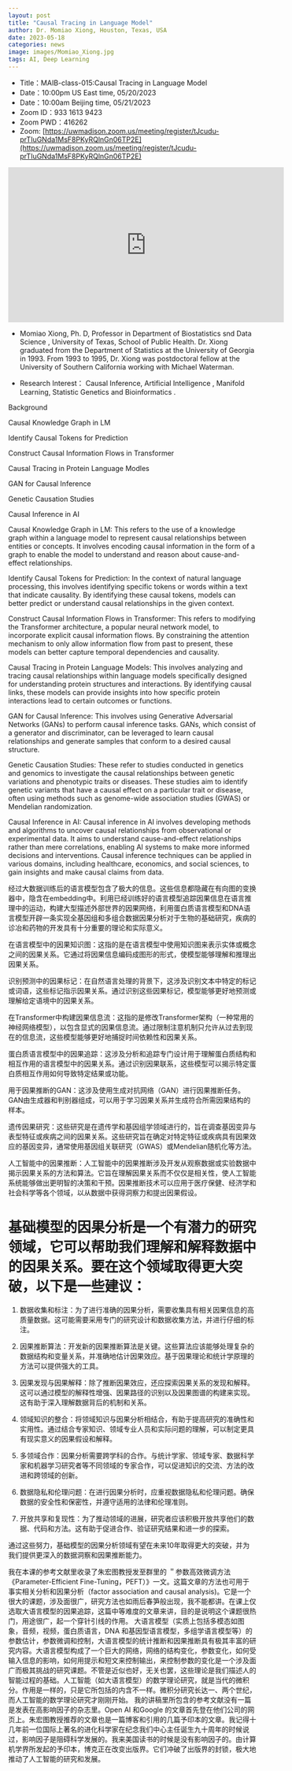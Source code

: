 ```yaml
---
layout: post
title: "Causal Tracing in Language Model"
author: Dr. Momiao Xiong, Houston, Texas, USA
date: 2023-05-18
categories: news
image: images/Momiao_Xiong.jpg
tags: AI, Deep Learning
---
```


- Title：MAIB-class-015:Causal Tracing in Language Model
- Date：10:00pm US East time, 05/20/2023
- Date：10:00am Beijing time, 05/21/2023
- Zoom  ID：933 1613 9423
- Zoom PWD：416262
- Zoom: [https://uwmadison.zoom.us/meeting/register/tJcudu-prTIuGNda1MsF8PKyRQlnGn06TP2E](https://uwmadison.zoom.us/meeting/register/tJcudu-prTIuGNda1MsF8PKyRQlnGn06TP2E)

<p align="center">
<iframe width="560" height="315" src="https://www.youtube.com/embed/uyiQ_hSiJNE" title="YouTube video player" frameborder="0" allow="accelerometer; autoplay; clipboard-write; encrypted-media; gyroscope; picture-in-picture" allowfullscreen></iframe>
</p>

* Momiao Xiong, Ph. D, Professor in Department of Biostatistics snd Data Science , University of Texas, School of Public Health. Dr. Xiong graduated from the Department of Statistics at the University of Georgia in 1993. From 1993 to 1995, Dr. Xiong was postdoctoral fellow at the University of Southern California working with Michael Waterman.

* Research Interest： Causal Inference, Artificial Intelligence , Manifold Learning, Statistic Genetics and Bioinformatics .

Background

Causal Knowledge Graph in LM

Identify Causal Tokens for Prediction

Construct  Causal Information Flows in Transformer

Causal Tracing in Protein Language Modles

GAN for Causal Inference

Genetic Causation Studies

Causal Inference in AI

Causal Knowledge Graph in LM: This refers to the use of a knowledge graph within a language model to represent causal relationships between entities or concepts. It involves encoding causal information in the form of a graph to enable the model to understand and reason about cause-and-effect relationships.

Identify Causal Tokens for Prediction: In the context of natural language processing, this involves identifying specific tokens or words within a text that indicate causality. By identifying these causal tokens, models can better predict or understand causal relationships in the given context.

Construct Causal Information Flows in Transformer: This refers to modifying the Transformer architecture, a popular neural network model, to incorporate explicit causal information flows. By constraining the attention mechanism to only allow information flow from past to present, these models can better capture temporal dependencies and causality.

Causal Tracing in Protein Language Models: This involves analyzing and tracing causal relationships within language models specifically designed for understanding protein structures and interactions. By identifying causal links, these models can provide insights into how specific protein interactions lead to certain outcomes or functions.

GAN for Causal Inference: This involves using Generative Adversarial Networks (GANs) to perform causal inference tasks. GANs, which consist of a generator and discriminator, can be leveraged to learn causal relationships and generate samples that conform to a desired causal structure.

Genetic Causation Studies: These refer to studies conducted in genetics and genomics to investigate the causal relationships between genetic variations and phenotypic traits or diseases. These studies aim to identify genetic variants that have a causal effect on a particular trait or disease, often using methods such as genome-wide association studies (GWAS) or Mendelian randomization.

Causal Inference in AI: Causal inference in AI involves developing methods and algorithms to uncover causal relationships from observational or experimental data. It aims to understand cause-and-effect relationships rather than mere correlations, enabling AI systems to make more informed decisions and interventions. Causal inference techniques can be applied in various domains, including healthcare, economics, and social sciences, to gain insights and make causal claims from data.

经过大数据训练后的语言模型包含了极大的信息。这些信息都隐藏在有向图的变换器中，隐含在embedding中。利用已经训练好的语言模型追踪因果信息在语言推理中的运动，构建大型描述外部世界的因果网络，利用蛋白质语言模型和DNA语言模型开辟一条实现全基因组和多组合数据因果分析对于生物的基础研究，疾病的诊冶和药物的开发具有十分重要的理论和实际意义。

在语言模型中的因果知识图：这指的是在语言模型中使用知识图来表示实体或概念之间的因果关系。它通过将因果信息编码成图形的形式，使模型能够理解和推理出因果关系。

识别预测中的因果标记：在自然语言处理的背景下，这涉及识别文本中特定的标记或词语，这些标记指示因果关系。通过识别这些因果标记，模型能够更好地预测或理解给定语境中的因果关系。

在Transformer中构建因果信息流：这指的是修改Transformer架构（一种常用的神经网络模型），以包含显式的因果信息流。通过限制注意机制只允许从过去到现在的信息流，这些模型能够更好地捕捉时间依赖性和因果关系。

蛋白质语言模型中的因果追踪：这涉及分析和追踪专门设计用于理解蛋白质结构和相互作用的语言模型中的因果关系。通过识别因果联系，这些模型可以揭示特定蛋白质相互作用如何导致特定结果或功能。

用于因果推断的GAN：这涉及使用生成对抗网络（GAN）进行因果推断任务。GAN由生成器和判别器组成，可以用于学习因果关系并生成符合所需因果结构的样本。

遗传因果研究：这些研究是在遗传学和基因组学领域进行的，旨在调查基因变异与表型特征或疾病之间的因果关系。这些研究旨在确定对特定特征或疾病具有因果效应的基因变异，通常使用基因组关联研究（GWAS）或Mendelian随机化等方法。

人工智能中的因果推断：人工智能中的因果推断涉及开发从观察数据或实验数据中揭示因果关系的方法和算法。它旨在理解因果关系而不仅仅是相关性，使人工智能系统能够做出更明智的决策和干预。因果推断技术可以应用于医疗保健、经济学和社会科学等各个领域，以从数据中获得洞察力和提出因果假设。

# 基础模型的因果分析是一个有潜力的研究领域，它可以帮助我们理解和解释数据中的因果关系。要在这个领域取得更大突破，以下是一些建议：

1. 数据收集和标注：为了进行准确的因果分析，需要收集具有相关因果信息的高质量数据。这可能需要采用专门的研究设计和数据收集方法，并进行仔细的标注。

2. 因果推断算法：开发新的因果推断算法是关键。这些算法应该能够处理复杂的数据结构和变量关系，并准确地估计因果效应。基于因果理论和统计学原理的方法可以提供强大的工具。

3. 因果发现与因果解释：除了推断因果效应，还应探索因果关系的发现和解释。这可以通过模型的解释性增强、因果路径的识别以及因果图谱的构建来实现。这有助于深入理解数据背后的机制和关系。

4. 领域知识的整合：将领域知识与因果分析相结合，有助于提高研究的准确性和实用性。通过结合专家知识、领域专业人员和实际问题的理解，可以制定更具有现实意义的因果假设和解释。

5. 多领域合作：因果分析需要跨学科的合作。与统计学家、领域专家、数据科学家和机器学习研究者等不同领域的专家合作，可以促进知识的交流、方法的改进和跨领域的创新。

6. 数据隐私和伦理问题：在进行因果分析时，应重视数据隐私和伦理问题。确保数据的安全性和保密性，并遵守适用的法律和伦理准则。

7. 开放共享和复现性：为了推动领域的进展，研究者应该积极开放共享他们的数据、代码和方法。这有助于促进合作、验证研究结果和进一步的探索。

通过这些努力，基础模型的因果分析领域有望在未来10年取得更大的突破，并为我们提供更深入的数据洞察和因果推断能力。

我在本课的参考文献里收录了朱宏图教授发至群里的 ＂参数高效微调方法《Parameter-Efficient Fine-Tuning，PEFT）》一文。这篇文章的方法也可用于事实相关分析和因果分析（factor association and causal analysis)。它是一𠆤很大的课题，涉及面很广，研究方法也如雨后春笋般出现，我不能都讲。在课上仅选取大语言模型的因果追踪，这篇中等难度的文章来讲，目的是说明这个课题很热门，用途很广，起一个穿针引线的作用。
大语言模型（实质上包括多模态如图象，音频，视频，蛋白质语言，DNA 和基因型语言模型，多组学语言模型等）的参数估计，参数微调和控制，大语言模型的统计推断和因果推断具有极其丰富的研究内容。大语言模型构成了一个巨大的网络，网络的结构变化，参数变化，如何受输入信息的影响，如何用提示和短文来控制输出，来控制参数的变化是一个涉及面广而极其挑战的研究课题。不管是近似也好，无关也罢，这些理论是我们描述人的智能过程的基础。人工智能（如大语言模型）的数学理论研究，就是当代的微积分。作用是一样的，只是它所包括的内含不一样。微积分研究长达一、两个世纪，而人工智能的数学理论研究才刚刚开始。
我的讲稿里所包含的参考文献没有一篇是发表在高影响因子的杂志里。Open AI 和Google 的文章首先登在他们公司的网页上。朱宏图教授推荐的文章也是一篇博客和引用的几篇予印本的文章。我记得十几年前一位国际上著名的进化科学家在纪念我们中心主任诞生九十周年的时候说过，影响因子是阻碍科学发展的。我来美国读书的时候是没有影响因子的。由计算机学界所发起的予印本，博克正在改变出版界。它们冲破了出版界的封锁，极大地推动了人工智能的研究和发展。